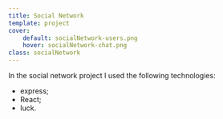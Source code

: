 ```yaml
---
title: Social Network
template: project
cover:
    default: socialNetwork-users.png
    hover: socialNetwork-chat.png
class: socialNetwork
---
```


<!-- @format -->

In the social network project I used the following technologies:

-   express;
-   React;
-   luck.
